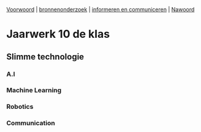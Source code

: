 [Voorwoord](Voorwoord.md) | [bronnenonderzoek](Bronnenonderzoek.md) | [informeren en communiceren](inleiding_spraaktechnologie.md) | [Nawoord](Nawoord.md)


# Jaarwerk 10 de klas
## Slimme technologie

### A.I

### Machine Learning

### Robotics

### Communication

